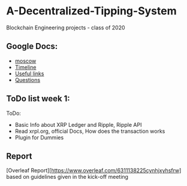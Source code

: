 # A-Decentralized-Tipping-System
Blockchain Engineering projects - class of 2020 

## Google Docs: 
- [moscow][1]
- [Timeline][2]
- [Useful links][3]
- [Questions][4]

## ToDo list week 1:
ToDo:
- Basic Info about XRP Ledger and Ripple, Ripple API
- Read xrpl.org, official  Docs, How does the transaction works
- Plugin for Dummies

## Report
[Overleaf Report][https://www.overleaf.com/6311138225cynhjxyhsfrw] based on guidelines given in the kick-off meeting 






[1]: https://docs.google.com/document/d/1jz3daNa12Ojk0Ogy33iWjOiPGHjUcu8mtmqWH8Ofn_o/edit

[2]: https://docs.google.com/document/d/16TEjmnxBG0Wp3-vp8aDHHc_2ACag4y8VjfbCIwTiw8U/edit

[3]: https://docs.google.com/document/d/1Jal87UdPESdcetvTIqZiF2D1wPDxMcgckISoOi9SJbQ/edit

[4]: https://docs.google.com/document/d/1I0E0T6oJXZ29rQAAhQ1z7MdokbKwJNvtsPdaO4g867Y/edit
